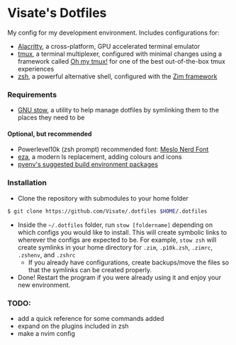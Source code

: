 # Visate's Dotfiles

My config for my development environment. Includes configurations for:

- [Alacritty](https://github.com/alacritty/alacritty), a cross-platform, GPU accelerated terminal emulator
- [tmux](https://github.com/tmux/tmux), a terminal multiplexer, configured with minimal changes using a framework called [Oh my tmux!](https://github.com/gpakosz/.tmux) for one of the best out-of-the-box tmux experiences
- [zsh](https://www.zsh.org/), a powerful alternative shell, configured with the [Zim framework](https://github.com/zimfw/zimfw)

### Requirements
- [GNU stow](https://www.gnu.org/software/stow/), a utility to help manage dotfiles by symlinking them to the places they need to be

#### Optional, but recommended
- Powerlevel10k (zsh prompt) recommended font: [Meslo Nerd Font](https://github.com/romkatv/powerlevel10k#fonts)
- [eza](https://github.com/eza-community/eza), a modern ls replacement, adding colours and icons
- [pyenv's suggested build environment packages](https://github.com/pyenv/pyenv/wiki#suggested-build-environment)


### Installation
- Clone the repository with submodules to your home folder
```sh
$ git clone https://github.com/Visate/.dotfiles $HOME/.dotfiles
```
- Inside the `~/.dotfiles` folder, run `stow [foldername]` depending on which configs you would like to install. This will create symbolic links to wherever the configs are expected to be.
For example, `stow zsh` will create symlinks in your home directory for `.zim`, `.p10k.zsh`, `.zimrc`, `.zshenv`, and `.zshrc`
    - If you already have configurations, create backups/move the files so that the symlinks can be created properly.
- Done! Restart the program if you were already using it and enjoy your new environment.

### TODO:
- add a quick reference for some commands added
- expand on the plugins included in zsh
- make a nvim config
